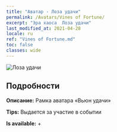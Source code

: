 ```yaml
---
title: "Аватар - Лоза удачи"
permalink: /Avatars/Vines of Fortune/
excerpt: "Эра хаоса  Лоза удачи"
last_modified_at: 2021-04-28
locale: ru
ref: "Vines of Fortune.md"
toc: false
classes: wide
---
```

 ![Лоза удачи](/images/a/avatarFrame_92.png)

## Подробности

 **Описание:** Рамка аватара «Вьюн удачи» 

 **Tips:** Выдается за участие в событии 

 **Is available:**  + 

